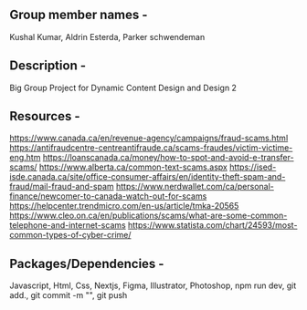 ## Group member names -
Kushal Kumar, Aldrin Esterda, Parker schwendeman
## Description - 
Big Group Project for Dynamic Content Design and Design 2

## Resources - 

https://www.canada.ca/en/revenue-agency/campaigns/fraud-scams.html
https://antifraudcentre-centreantifraude.ca/scams-fraudes/victim-victime-eng.htm
https://loanscanada.ca/money/how-to-spot-and-avoid-e-transfer-scams/
https://www.alberta.ca/common-text-scams.aspx
https://ised-isde.canada.ca/site/office-consumer-affairs/en/identity-theft-spam-and-fraud/mail-fraud-and-spam
https://www.nerdwallet.com/ca/personal-finance/newcomer-to-canada-watch-out-for-scams
https://helpcenter.trendmicro.com/en-us/article/tmka-20565
https://www.cleo.on.ca/en/publications/scams/what-are-some-common-telephone-and-internet-scams
https://www.statista.com/chart/24593/most-common-types-of-cyber-crime/


## Packages/Dependencies - 
Javascript, Html, Css, Nextjs, Figma, Illustrator, Photoshop, npm run dev, git add., git commit -m "", git push 

